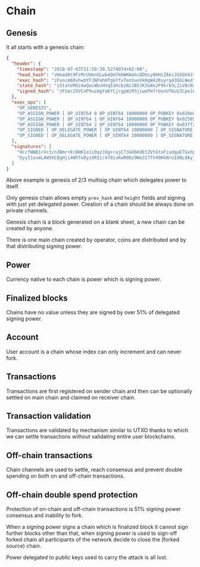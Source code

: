 # Chain

## Genesis

It all starts with a genesis chain:

```json
{
  "header": {
    "timestamp": "2018-07-03T11:50:39.5274074+02:00",
    "head_hash": "zHeadAt9FzMrUUmnGLwb4Qm7kbWKWahcDDUzy8KHiZAkiJGSQV43",
    "exec_hash": "zFuncm68xhwUYFJNPahHfgkYfxTenVuoVkHgW42Ruyrq43QGLWed",
    "state_hash": "zStateMGz4wQocWbvHVqS1HcbzNzJB5JK3eAkzF9krbSLZiV8cNr",
    "signed_hash": "zFSec2XVCnP9uzmgYaKYCjcgpWiM3jiwePmfrUxnUTKuG3Cpe1nm"
  },
  "exec_ops": [
    "OP_GENESIS",
    "OP_ASSIGN_POWER [ OP_UINT64 0 OP_UINT64 10000000 OP_PUBKEY 0x020e8b587eab8b5c9a57f3b6d540f01b2ce154a1c4cddad145234e83aad81282f8 ]",
    "OP_ASSIGN_POWER [ OP_UINT64 1 OP_UINT64 10000000 OP_PUBKEY 0x025657544e1355ac629798c62b4a65b917e44ec7b445ee0af334dd5cb5802652ba ]",
    "OP_ASSIGN_POWER [ OP_UINT64 2 OP_UINT64 10000000 OP_PUBKEY 0x03ff24488ea4d80627cbf3ff2a6c391a9855a609e3aa3c5e30c501df6fe7075177 ]",
    "OP_SIGNED [ OP_DELEGATE_POWER [ OP_UINT64 10000000 ] OP_SIGNATURE 0x1bf0d1ff1eaf18a82dd2c713bb02c66d833bc56e18ef1304f8ee616f96eb21c9cf4591b27bdd7ee40400558c7f5d81b922c2b24c79bacabbe12bbe536eac554efe ]",
    "OP_SIGNED [ OP_DELEGATE_POWER [ OP_UINT64 10000000 ] OP_SIGNATURE 0x1bcecb7639e5cf7b7f7f750b1fc843829e31f38fc16e8fdd0a942df17150d240950a7be03ad0b9cf525c5971aefa06a64d69b876fe1febd72b397ea0fb482c738a ]"
  ],
  "signatures": [
    "HCcfWWB1+Vc3/n3Bmr+EcBHKIe1iOqzJXg+rajC73GXbKdEtZVtGtoFiudqaE7Gxhpq1EfGmyNPH5ia62GP3XfQ=",
    "GyyI1vumLAWSKCBgHji4WhTw9yzdRIz/470iuKwR0Dz9Wo317TV49KkNruI8NL9Ayj2Twjl+qOm+voQp18V3boI="
  ]
}
```

Above example is genesis of 2/3 multisig chain which delegates power to itself.

Only genesis chain allows empty `prev_hash` and `height` fields and signing with just yet delegated power.
Creation of a chain should be always done on private channels.

Genesis chain is a block generated on a blank sheet, a new chain can be created by anyone.

There is one main chain created by operator, coins are distributed and by that distributing signing power.

## Power

Currency native to each chain is power which is signing power.

## Finalized blocks

Chains have no value unless they are signed by over 51% of delegated signing power.

## Account

User account is a chain whose index can only increment and can never fork.

## Transactions

Transactions are first registered on sender chain and then can be optionally settled on main chain and claimed on receiver chain.

## Transaction validation

Transactions are validated by mechanism similar to UTXO thanks to which we can settle transactions without validating entire user blockchains.

## Off-chain transactions

Chain channels are used to settle, reach consensus and prevent double spending on both on and off-chain transactions.

## Off-chain double spend protection

Protection of on-chain and off-chain transactions is 51% signing power consensus and inability to fork.

When a signing power signs a chain which is finalized block it cannot sign further blocks other than that,
when signing power is used to sign-off forked chain all participants of the network decide to close the (forked source) chain.

Power delegated to public keys used to carry the attack is all lost.
